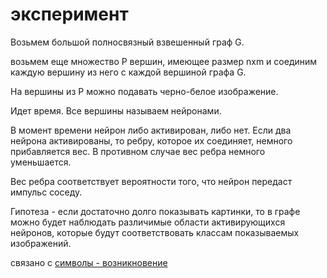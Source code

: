 # эксперимент
Возьмем большой полносвязный взвешенный граф G.

возьмем еще множество Р вершин, имеющее размер nxm и соединим каждую вершину из него с каждой вершиной графа G.

На вершины из Р можно подавать черно-белое изображение.

Идет время. Все вершины называем нейронами.

В момент времени нейрон либо активирован, либо нет. Если два нейрона активированы, то ребру, которое их соединяет, немного прибавляется вес. В противном случае вес ребра немного уменьшается. 

Вес ребра соответствует вероятности того, что нейрон передаст импульс соседу.

Гипотеза - если достаточно долго показывать картинки, то в графе можно будет наблюдать различимые области активирующихся нейронов, которые будут соответствовать классам показываемых изображений.

связано с [символы - возникновение](%D1%81%D0%B8%D0%BC%D0%B2%D0%BE%D0%BB%D1%8B%20-%20%D0%B2%D0%BE%D0%B7%D0%BD%D0%B8%D0%BA%D0%BD%D0%BE%D0%B2%D0%B5%D0%BD%D0%B8%D0%B5)
